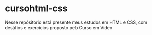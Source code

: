 # cursohtml-css
Nesse repósitorio está presente meus estudos em HTML e CSS, com desáfios e exercicios proposto pelo Curso em Video

